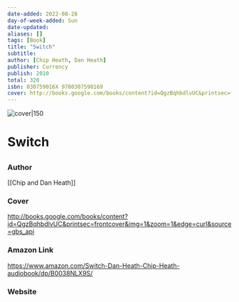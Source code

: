 ```yaml
---
date-added: 2022-08-28
day-of-week-added: Sun
date-updated: 
aliases: []
tags: [Book]
title: "Switch"
subtitle: 
author: [Chip Heath, Dan Heath]
publisher: Currency
publish: 2010
total: 320
isbn: 030759016X 9780307590169
cover: http://books.google.com/books/content?id=QgzBqhbdlvUC&printsec=frontcover&img=1&zoom=1&edge=curl&source=gbs_api
---
```


![cover|150](http://books.google.com/books/content?id=QgzBqhbdlvUC&printsec=frontcover&img=1&zoom=1&edge=curl&source=gbs_api)
# Switch
## 

### Author
[[Chip and Dan Heath]]

### Cover
http://books.google.com/books/content?id=QgzBqhbdlvUC&printsec=frontcover&img=1&zoom=1&edge=curl&source=gbs_api

### Amazon Link
https://www.amazon.com/Switch-Dan-Heath-Chip-Heath-audiobook/dp/B0038NLX9S/

### Website
